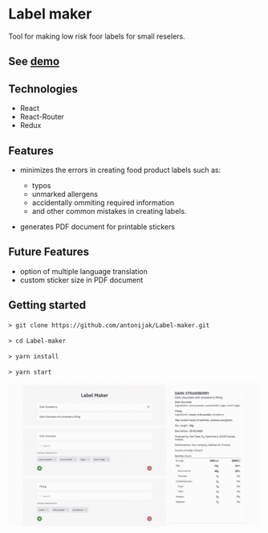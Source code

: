# Label maker

Tool for making low risk foor labels for small reselers.

## See [demo](https://hopeful-rosalind-652722.netlify.com/)

## Technologies

- React
- React-Router
- Redux

## Features

- minimizes the errors in creating food product labels such as:

  - typos
  - unmarked allergens
  - accidentally ommiting required information
  - and other common mistakes in creating labels.

- generates PDF document for printable stickers

## Future Features

- option of multiple language translation
- custom sticker size in PDF document

## Getting started

`> git clone https://github.com/antonijak/Label-maker.git`

`> cd Label-maker`

`> yarn install`

`> yarn start`

![](label.gif)
